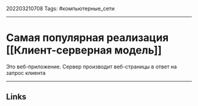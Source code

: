 202203210708
Tags: #компьютерные_сети

---

# Самая популярная реализация [[Клиент-серверная модель]]

Это веб-приложение. Сервер производит веб-страницы в ответ на запрос клиента

---
## Links

